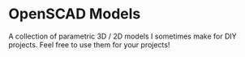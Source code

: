 # OpenSCAD Models

A collection of parametric 3D / 2D models I sometimes make for DIY projects. Feel free to use them for your projects!
